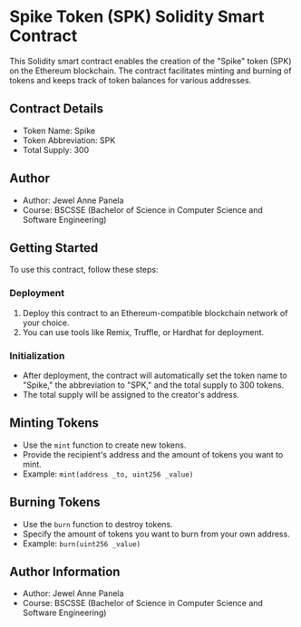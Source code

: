 # Spike Token (SPK) Solidity Smart Contract

This Solidity smart contract enables the creation of the "Spike" token (SPK) on the Ethereum blockchain. The contract facilitates minting and burning of tokens and keeps track of token balances for various addresses.

## Contract Details

- Token Name: Spike
- Token Abbreviation: SPK
- Total Supply: 300

## Author

- Author: Jewel Anne Panela
- Course: BSCSSE (Bachelor of Science in Computer Science and Software Engineering)

## Getting Started

To use this contract, follow these steps:

### Deployment

1. Deploy this contract to an Ethereum-compatible blockchain network of your choice.
2. You can use tools like Remix, Truffle, or Hardhat for deployment.

### Initialization

- After deployment, the contract will automatically set the token name to "Spike," the abbreviation to "SPK," and the total supply to 300 tokens.
- The total supply will be assigned to the creator's address.

## Minting Tokens

- Use the `mint` function to create new tokens.
- Provide the recipient's address and the amount of tokens you want to mint.
- Example: `mint(address _to, uint256 _value)`

## Burning Tokens

- Use the `burn` function to destroy tokens.
- Specify the amount of tokens you want to burn from your own address.
- Example: `burn(uint256 _value)`

## Author Information

- Author: Jewel Anne Panela
- Course: BSCSSE (Bachelor of Science in Computer Science and Software Engineering)

